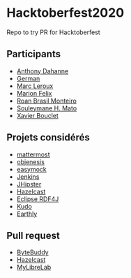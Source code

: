# Hacktoberfest2020
Repo to try PR for Hacktoberfest

## Participants

* [Anthony Dahanne](https://github.com/anthonydahanne)
* [German]()
* [Marc Leroux](https://github.com/Ckram)
* [Marion Felix](https://github.com/marionFlx)
* [Roan Brasil Monteiro](https://github.com/roanbrasil)
* [Souleymane H. Mato](https://github.com/souleymatoo)
* [Xavier Bouclet](https://github.com/mikrethor)

## Projets considérés

* [mattermost](https://github.com/search?q=is%3Aissue+org%3Amattermost+label%3AHacktoberfest+is%3Aopen)
* [objenesis](https://github.com/easymock/objenesis/issues?q=is%3Aissue+is%3Aopen+label%3Ahacktoberfest)
* [easymock](https://github.com/easymock/easymock/issues?q=is%3Aissue+is%3Aopen+label%3Ahacktoberfest)
* [Jenkins](https://github.com/search?q=org%3Ajenkinsci+org%3Ajenkins-infra+org%3Ajenkins-zh+is%3Aissue+is%3Aopen+label%3Ahacktoberfest)
* [JHipster](https://github.com/jhipster/generator-jhipster/labels/hacktoberfest)
* [Hazelcast](https://github.com/search?q=is%3Aissue+org%3Ahazelcast++label%3AHacktoberfest+is%3Aopen&type=issues)
* [Eclipse RDF4J](https://github.com/search?q=is%3Aissue+is%3Aopen+label%3Ahacktoberfest+org%3Aeclipse&type=Issues)
* [Kudo](https://github.com/kudobuilder/kudo/labels/Hacktoberfest)
* [Earthly](https://github.com/earthly/earthly/labels/hacktoberfest)

## Pull request

* [ByteBuddy](https://github.com/raphw/byte-buddy/pull/935)
* [Hazelcast](https://github.com/hazelcast/hazelcast-nodejs-client/pull/624)
* [MyLibreLab](https://github.com/moralesg/MyLibreLab/pull/1)
